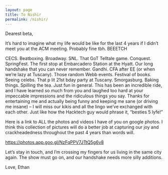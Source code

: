 ```yaml
---
layout: page
title: To Nishir
permalink: /nishir/
---
```

Dearest beta,

It’s hard to imagine what my life would be like for the last 4 years if I didn’t meet you at the ACM meeting. Probably fine tbh. BEEETCH

CECS. Beatboxing. Broadway. SNL. That GoT Telltale game. Conquest. SpringFest. The first stop at Embarcadero Station at the Hyatt. Our long handshake that you can never remember. Gandhi. CFA after EE (or when we’re lazy at Tuscany). Those random Webb events. Festival of books. Seeing celebs. That p lit 21st bday party at Tuscany. Smorgasburg. Baking things. Spilling the tea. Just fun in general. This has been an incredible ride, and I have learned so much from you and laughed too hard at your impeccable impressions and the ridiculous things you say. Thanks for entertaining me and actually being funny and keeping me sane (or driving me insane) – I will miss our kikis and all the lingo we’ve exchanged with each other. Just like how the Hacktech guy would phrase it, “besties 5 lyfe!”

Here is a link to ALL the photos and videos I have of you on google photos. I think this collection of pictures will do a better job at capturing our joy and crackheadedness throughout the past 4 years than words will. 

https://photos.app.goo.gl/NzFqPPV7JTtQ5g6v8

Let’s stay in touch, and I’m crossing my fingers for us living in the same city again. The show must go on, and our handshake needs more silly additions. 

Love,
Ethan